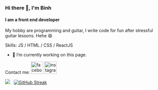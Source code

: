 ### Hi there 👋, I'm Binh
#### I am a front end developer
My hobby are programming and guitar, I write code for fun after stressful guitar lessons. Hehe 😄

Skills:  JS / HTML / CSS / ReactJS

- 🔭 I’m currently working on this page. 

Contact me: 
[<img src='https://cdn.jsdelivr.net/npm/simple-icons@3.0.1/icons/facebook.svg' alt='facebook' height='40' margin-top='20'>](https://www.facebook.com/binhnguyen29122001) 
[<img src='https://cdn.jsdelivr.net/npm/simple-icons@3.0.1/icons/instagram.svg' alt='instagram' height='40' margin-top='20'>](https://www.instagram.com/binh_nguyen2912/)  


<img src="https://github-readme-stats.vercel.app/api?username=Backheart-js&theme=tokyonight&show_icons=true&count_private=true"> &nbsp; [![GitHub Streak](http://github-readme-streak-stats.herokuapp.com?user=Backheart-js&theme=tokyonight&date_format=M%20j%5B%2C%20Y%5D)](https://git.io/streak-stats)





<!--
**Backheart-js/Backheart-js** is a ✨ _special_ ✨ repository because its `README.md` (this file) appears on your GitHub profile.

Here are some ideas to get you started:

- 🔭 I’m currently working on ...
- 🌱 I’m currently learning ...
- 👯 I’m looking to collaborate on ...
- 🤔 I’m looking for help with ...
- 💬 Ask me about ...
- 📫 How to reach me: ...
- 😄 Pronouns: ...
- ⚡ Fun fact: ...
-->
